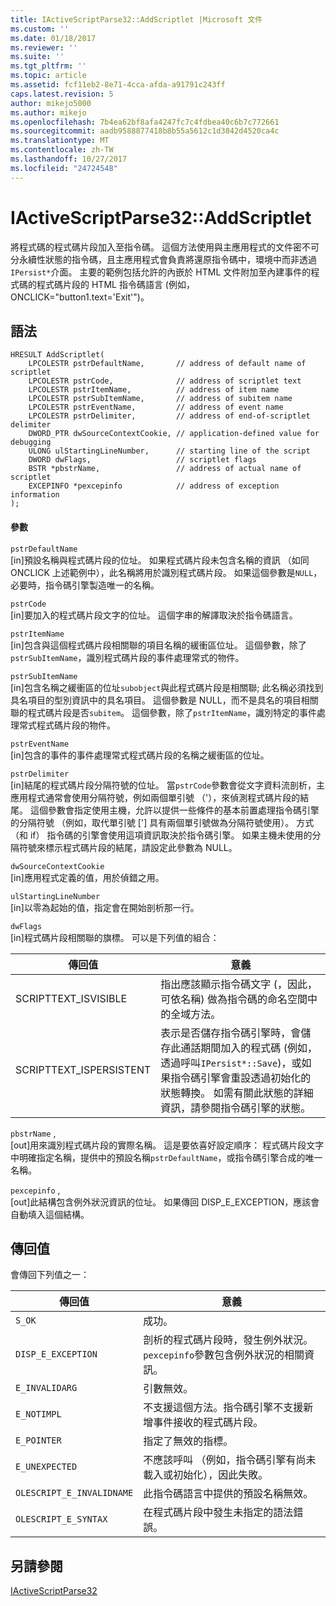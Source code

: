 ```yaml
---
title: IActiveScriptParse32::AddScriptlet |Microsoft 文件
ms.custom: ''
ms.date: 01/18/2017
ms.reviewer: ''
ms.suite: ''
ms.tgt_pltfrm: ''
ms.topic: article
ms.assetid: fcf11eb2-8e71-4cca-afda-a91791c243ff
caps.latest.revision: 5
author: mikejo5000
ms.author: mikejo
ms.openlocfilehash: 7b4ea62bf8afa4247fc7c4fdbea40c6b7c772661
ms.sourcegitcommit: aadb9588877418b8b55a5612c1d3842d4520ca4c
ms.translationtype: MT
ms.contentlocale: zh-TW
ms.lasthandoff: 10/27/2017
ms.locfileid: "24724548"
---
```

# <a name="iactivescriptparse32addscriptlet"></a>IActiveScriptParse32::AddScriptlet
將程式碼的程式碼片段加入至指令碼。 這個方法使用與主應用程式的文件密不可分永續性狀態的指令碼，且主應用程式會負責將還原指令碼中，環境中而非透過`IPersist*`介面。 主要的範例包括允許的內嵌於 HTML 文件附加至內建事件的程式碼的程式碼片段的 HTML 指令碼語言 (例如，ONCLICK="button1.text='Exit'")。  
  
## <a name="syntax"></a>語法  
  
```  
HRESULT AddScriptlet(  
    LPCOLESTR pstrDefaultName,       // address of default name of scriptlet  
    LPCOLESTR pstrCode,              // address of scriptlet text  
    LPCOLESTR pstrItemName,          // address of item name  
    LPCOLESTR pstrSubItemName,       // address of subitem name  
    LPCOLESTR pstrEventName,         // address of event name  
    LPCOLESTR pstrDelimiter,         // address of end-of-scriptlet delimiter  
    DWORD_PTR dwSourceContextCookie, // application-defined value for debugging  
    ULONG ulStartingLineNumber,      // starting line of the script  
    DWORD dwFlags,                   // scriptlet flags  
    BSTR *pbstrName,                 // address of actual name of scriptlet  
    EXCEPINFO *pexcepinfo            // address of exception information  
);  
```  
  
#### <a name="parameters"></a>參數  
 `pstrDefaultName`  
 [in]預設名稱與程式碼片段的位址。 如果程式碼片段未包含名稱的資訊 （如同 ONCLICK 上述範例中），此名稱將用於識別程式碼片段。 如果這個參數是`NULL`，必要時，指令碼引擎製造唯一的名稱。  
  
 `pstrCode`  
 [in]要加入的程式碼片段文字的位址。 這個字串的解譯取決於指令碼語言。  
  
 `pstrItemName`  
 [in]包含與這個程式碼片段相關聯的項目名稱的緩衝區位址。 這個參數，除了`pstrSubItemName`，識別程式碼片段的事件處理常式的物件。  
  
 `pstrSubItemName`  
 [in]包含名稱之緩衝區的位址`subobject`與此程式碼片段是相關聯; 此名稱必須找到具名項目的型別資訊中的具名項目。 這個參數是 NULL，而不是具名的項目相關聯的程式碼片段是否`subitem`。 這個參數，除了`pstrItemName`，識別特定的事件處理常式程式碼片段的物件。  
  
 `pstrEventName`  
 [in]包含的事件的事件處理常式程式碼片段的名稱之緩衝區的位址。  
  
 `pstrDelimiter`  
 [in]結尾的程式碼片段分隔符號的位址。 當`pstrCode`參數會從文字資料流剖析，主應用程式通常會使用分隔符號，例如兩個單引號 （'），來偵測程式碼片段的結尾。 這個參數會指定使用主機，允許以提供一些條件的基本前置處理指令碼引擎的分隔符號 （例如，取代單引號 ['] 具有兩個單引號做為分隔符號使用）。 方式 （和 if） 指令碼的引擎會使用這項資訊取決於指令碼引擎。 如果主機未使用的分隔符號來標示程式碼片段的結尾，請設定此參數為 NULL。  
  
 `dwSourceContextCookie`  
 [in]應用程式定義的值，用於偵錯之用。  
  
 `ulStartingLineNumber`  
 [in]以零為起始的值，指定會在開始剖析那一行。  
  
 `dwFlags`  
 [in]程式碼片段相關聯的旗標。 可以是下列值的組合：  
  
|傳回值|意義|  
|------------------|-------------|  
|SCRIPTTEXT_ISVISIBLE|指出應該顯示指令碼文字 (，因此，可依名稱) 做為指令碼的命名空間中的全域方法。|  
|SCRIPTTEXT_ISPERSISTENT|表示是否儲存指令碼引擎時，會儲存此通話期間加入的程式碼 (例如，透過呼叫`IPersist*::Save`)，或如果指令碼引擎會重設透過初始化的狀態轉換。 如需有關此狀態的詳細資訊，請參閱指令碼引擎的狀態。|  
  
 `pbstrName` ,  
 [out]用來識別程式碼片段的實際名稱。 這是要依喜好設定順序： 程式碼片段文字中明確指定名稱，提供中的預設名稱`pstrDefaultName`，或指令碼引擎合成的唯一名稱。  
  
 `pexcepinfo` ,  
 [out]此結構包含例外狀況資訊的位址。 如果傳回 DISP_E_EXCEPTION，應該會自動填入這個結構。  
  
## <a name="return-value"></a>傳回值  
 會傳回下列值之一：  
  
|傳回值|意義|  
|------------------|-------------|  
|`S_OK`|成功。|  
|`DISP_E_EXCEPTION`|剖析的程式碼片段時，發生例外狀況。 `pexcepinfo`參數包含例外狀況的相關資訊。|  
|`E_INVALIDARG`|引數無效。|  
|`E_NOTIMPL`|不支援這個方法。指令碼引擎不支援新增事件接收的程式碼片段。|  
|`E_POINTER`|指定了無效的指標。|  
|`E_UNEXPECTED`|不應該呼叫 （例如，指令碼引擎有尚未載入或初始化），因此失敗。|  
|`OLESCRIPT_E_INVALIDNAME`|此指令碼語言中提供的預設名稱無效。|  
|`OLESCRIPT_E_SYNTAX`|在程式碼片段中發生未指定的語法錯誤。|  
  
## <a name="see-also"></a>另請參閱  
 [IActiveScriptParse32](../../winscript/reference/iactivescriptparse32.md)